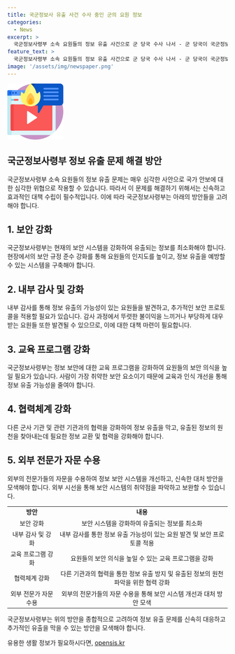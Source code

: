 ```yaml
---
title: 국군정보사 유출 사건 수사 중인 군의 요원 정보
categories:
  - News
excerpt: >
  국군정보사령부 소속 요원들의 정보 유출 사건으로 군 당국 수사 나서 - 군 당국이 국군정보사령부 소속 요원들의 정보 유출 사건을 조사 중이다. 정보 유출로 북한이나 제3국으로 넘어갔을 가능성도 수사 중이며, 국군정보사령부는 해외 및 대북 군사정보 수집을 담당하고 있다.
feature_text: >
  국군정보사령부 소속 요원들의 정보 유출 사건으로 군 당국 수사 나서 - 군 당국이 국군정보사령부 소속 요원들의 정보 유출 사건을 조사 중이다. 정보 유출로 북한이나 제3국으로 넘어갔을 가능성도 수사 중이며, 국군정보사령부는 해외 및 대북 군사정보 수집을 담당하고 있다.
image: '/assets/img/newspaper.png'
---
```


<p><img src="/assets/img/news.png" alt="rentncar 속보" /></p>

<h2>국군정보사령부 정보 유출 문제 해결 방안</h2>

<p data-ke-size="size16">국군정보사령부 소속 요원들의 정보 유출 문제는 매우 심각한 사안으로 국가 안보에 대한 심각한 위협으로 작용할 수 있습니다. 따라서 이 문제를 해결하기 위해서는 신속하고 효과적인 대책 수립이 필수적입니다. 이에 따라 국군정보사령부는 아래의 방안들을 고려해야 합니다.</p>

<h2>1. 보안 강화</h2>

<p data-ke-size="size16">국군정보사령부는 현재의 보안 시스템을 강화하여 유출되는 정보를 최소화해야 합니다. 현장에서의 보안 규정 준수 강화를 통해 요원들의 인지도를 높이고, 정보 유출을 예방할 수 있는 시스템을 구축해야 합니다.</p>

<h2>2. 내부 감사 및 강화</h2>

<p data-ke-size="size16">내부 감사를 통해 정보 유출의 가능성이 있는 요원들을 발견하고, 추가적인 보안 프로토콜을 적용할 필요가 있습니다. 감사 과정에서 뚜렷한 불이익을 느끼거나 부당하게 대우받는 요원들 또한 발견될 수 있으므로, 이에 대한 대책 마련이 필요합니다.</p>

<h2>3. 교육 프로그램 강화</h2>

<p data-ke-size="size16">국군정보사령부는 정보 보안에 대한 교육 프로그램을 강화하여 요원들의 보안 의식을 높일 필요가 있습니다. 사람이 가장 취약한 보안 요소이기 때문에 교육과 인식 개선을 통해 정보 유출 가능성을 줄여야 합니다.</p>

<h2>4. 협력체계 강화</h2>

<p data-ke-size="size16">다른 군사 기관 및 관련 기관과의 협력을 강화하여 정보 유출을 막고, 유출된 정보의 원천을 찾아내는데 필요한 정보 교환 및 협력을 강화해야 합니다.</p>

<h2>5. 외부 전문가 자문 수용</h2>

<p data-ke-size="size16">외부의 전문가들의 자문을 수용하여 정보 보안 시스템을 개선하고, 신속한 대처 방안을 모색해야 합니다. 외부 시선을 통해 보안 시스템의 취약점을 파악하고 보완할 수 있습니다.</p>

<table>
  <tbody>
    <tr>
      <td style="text-align: center; height: 17px;"><b>방안</b></td>
      <td style="text-align: center; height: 17px;"><b>내용</b></td>
    </tr>
    <tr>
      <td style="text-align: center; height: 17px;">보안 강화</td>
      <td style="text-align: center; height: 17px;">보안 시스템을 강화하여 유출되는 정보를 최소화</td>
    </tr>
    <tr>
      <td style="text-align: center; height: 17px;">내부 감사 및 강화</td>
      <td style="text-align: center; height: 17px;">내부 감사를 통한 정보 유출 가능성이 있는 요원 발견 및 보안 프로토콜 적용</td>
    </tr>
    <tr>
      <td style="text-align: center; height: 17px;">교육 프로그램 강화</td>
      <td style="text-align: center; height: 17px;">요원들의 보안 의식을 높일 수 있는 교육 프로그램을 강화</td>
    </tr>
    <tr>
      <td style="text-align: center; height: 17px;">협력체계 강화</td>
      <td style="text-align: center; height: 17px;">다른 기관과의 협력을 통한 정보 유출 방지 및 유출된 정보의 원천 파악을 위한 협력 강화</td>
    </tr>
    <tr>
      <td style="text-align: center; height: 17px;">외부 전문가 자문 수용</td>
      <td style="text-align: center; height: 17px;">외부의 전문가들의 자문 수용을 통해 보안 시스템 개선과 대처 방안 모색</td>
    </tr>
  </tbody>
</table>

<p data-ke-size="size16">국군정보사령부는 위의 방안을 종합적으로 고려하여 정보 유출 문제를 신속히 대응하고 추가적인 유출을 막을 수 있는 방안을 모색해야 합니다.</p>
유용한 생활 정보가 필요하시다면, <a href="https://opensis.kr" rel="dofollow">opensis.kr</a>


